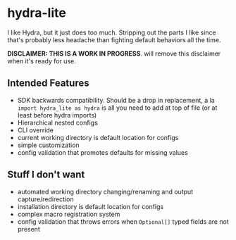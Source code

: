 # hydra-lite
I like Hydra, but it just does too much. Stripping out the parts I like since that's probably less headache than fighting default behaviors all the time.

**DISCLAIMER: THIS IS A WORK IN PROGRESS**. will remove this disclaimer when it's ready for use.

## Intended Features

* SDK backwards compatibility. Should be a drop in replacement, a la `import hydra_lite as hydra` is all you need to add at top of file (or at least before hydra imports)
* Hierarchical nested configs
* CLI override
* current working directory is default location for configs
* simple customization
* config validation that promotes defaults for missing values

## Stuff I don't want

* automated working directory changing/renaming and output capture/redirection
* installation directory is default location for configs
* complex macro registration system
* config validation that throws errors when `Optional[]` typed fields are not present

